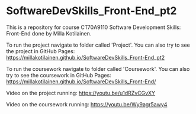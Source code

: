 # SoftwareDevSkills_Front-End_pt2 

This is a repository for course CT70A9110 Software Development Skills: Front-End done by Milla Kotilainen.

To run the project navigate to folder called 'Project'.
You can also try to see the project in GitHub Pages:
https://millakotilainen.github.io/SoftwareDevSkills_Front-End_pt2

To run the coursework navigate to folder called 'Coursework'.
You can also try to see the coursework in GitHub Pages:
https://millakotilainen.github.io/SoftwareDevSkills_Front-End/


Video on the project running:
https://youtu.be/u1dRZvCGvXY

Video on the coursework running:
https://youtu.be/Wy9agr5awy4
